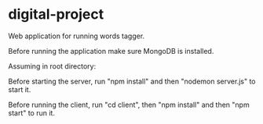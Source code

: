 # digital-project

Web application for running words tagger.

Before running the application make sure MongoDB is installed.

Assuming in root directory:

Before starting the server, run "npm install" and then "nodemon server.js" to start it.

Before running the client, run "cd client", then "npm install" and then "npm start" to run it.
